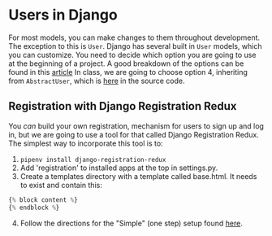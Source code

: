 # Users in Django

For most models, you can make changes to them throughout development. The exception to this is `User`. Django has several built in `User` 
models, which you can customize. You need to decide which option you are going to use at the beginning of a project. A good breakdown of
the options can be found in this [article](https://simpleisbetterthancomplex.com/tutorial/2016/07/22/how-to-extend-django-user-model.html)
In class, we are going to choose option 4, inheriting from `AbstractUser`, which is [here](https://github.com/django/django/blob/0dd29209091280ccf34e07c9468746c396b7778e/django/contrib/auth/models.py#L334) in the source code.


## Registration with Django Registration Redux

You *can* build your own registration, mechanism for users to sign up and log in, but we are going to use a tool for that called Django
Registration Redux. The simplest way to incorporate this tool is to:
1. `pipenv install django-registration-redux`
2. Add 'registration' to installed apps at the top in settings.py.
3. Create a templates directory with a template called base.html. It needs to exist and contain this:  
```py
{% block content %}
{% endblock %}
```
4. Follow the directions for the "Simple" (one step) setup found [here](https://django-registration-redux.readthedocs.io/en/latest/simple-backend.html).
